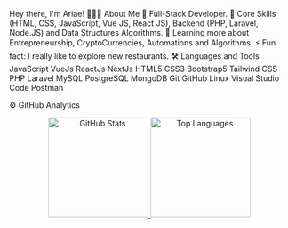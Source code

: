 <!--
**MohammadNasirAriaee/mohammadnasirariaee** is a ✨ _special_ ✨ repository because its `README.md` (this file) appears on your GitHub profile.

Here are some ideas to get you started:

- 🔭 I’m currently working on ...
- 🌱 I’m currently learning ...
- 👯 I’m looking to collaborate on ...
- 🤔 I’m looking for help with ...
- 💬 Ask me about ...
- 📫 How to reach me: ...
- 😄 Pronouns: ...
- ⚡ Fun fact: ...
-->

Hey there, I'm Ariae!
👨🏻‍💻  About Me
🤔   Full-Stack Developer.
💼   Core Skills (HTML, CSS, JavaScript, Vue JS, React JS), Backend (PHP, Laravel, Node.JS) and Data Structures Algorithms.
🌱   Learning more about Entrepreneurship, CryptoCurrencies, Automations and Algorithms.
⚡️   Fun fact: I really like to explore new restaurants.
🛠  Languages and Tools
JavaScript VueJs ReactJs NextJs
HTML5 CSS3 Bootstrap5 Tailwind CSS
PHP Laravel
MySQL PostgreSQL MongoDB
Git GitHub Linux Visual Studio Code Postman

⚙️  GitHub Analytics
<p align="center">
  <a href="https://github.com/mohammadnasirariaee">
    <img height="180em" src="https://github-readme-stats.vercel.app/api?username=mohammadnasirariaee&show_icons=true&theme=tokyonight&include_all_commits=true&count_private=true" alt="GitHub Stats" />
    <img height="180em" src="https://github-readme-stats.vercel.app/api/top-langs/?username=mohammadnasirariaee&layout=compact&langs_count=8&theme=tokyonight" alt="Top Languages" />
  </a>
</p>

